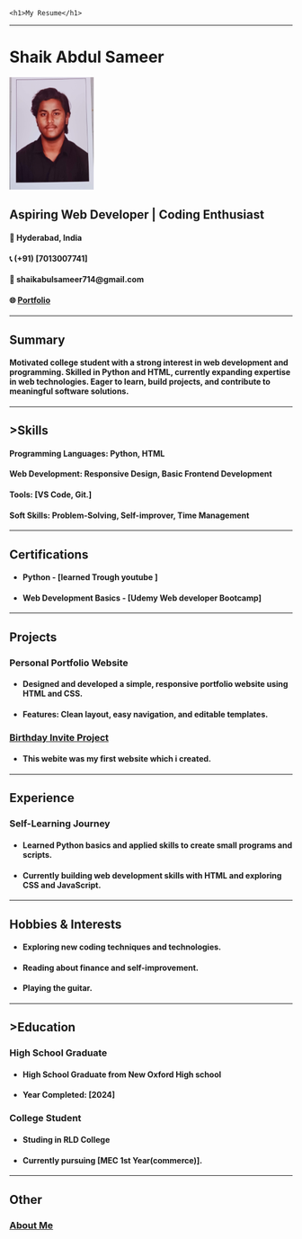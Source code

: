 <!DOCTYPE html>
<html lang="en">
<head>
    <meta charset="UTF-8">
    <meta name="" content="width=device-width, initial-scale=1.0">
    <title>My Resume</title>
</head>
<body>

    <h1>My Resume</h1>
<hr />

<h1>Shaik Abdul Sameer</h1>
<img src = "./20240613_183539.jpg/" width = "150" height = "200" alt = "picture of me"/>
<h2>Aspiring Web Developer | Coding Enthusiast</h2>

<h4>📍 Hyderabad, India</h4>
<h4>📞 (+91) [7013007741]</h4>
<h4>📧  shaikabulsameer714@gmail.com </h4>
<h4>🌐 <a href = "https://shaikabdulsameerr.github.io/shaikabdulsameer/" > Portfolio </a> </a> </h4>
<hr />

<h2>Summary</h2>

<h4> <p>
    Motivated college student with a strong interest in web development 
    and programming. Skilled in Python and HTML, currently expanding expertise
     in web technologies. Eager to learn, build projects,
     and contribute to meaningful software solutions.
</p> </h4>
<hr />

<h2>>Skills</h2>
<h4>Programming Languages: Python, HTML</h4>
<h4>Web Development: Responsive Design, Basic Frontend Development</h4>
<h4>Tools: [VS Code, Git.]</h4>
<h4>Soft Skills: Problem-Solving, Self-improver, Time Management</h4>

<hr />

<h2>Certifications</h2>
<ul>
<h4><li>Python  - [learned Trough youtube ]</li></h4>
<h4><li>Web Development Basics - [Udemy Web developer Bootcamp]</li></h4>
</ul>

<hr />

<h2>Projects</h2>

<h3>Personal Portfolio Website</h1>
<ul>
   <h4><li>Designed and developed a simple, responsive portfolio website using HTML and CSS.</li></h4>
<h4><li>Features: Clean layout, easy navigation, and editable templates.</li></h2>
</ul>
<h3><a href ="https://shaikabdulsameerr.github.io/shaikabdulsameer/public/birthday-invite.html">
    Birthday Invite Project 
</a></h3>
<ul>
<h4><li>This webite was my first website which i created.</li></h2>
</ul>

<hr />

<h2>Experience</h2>
<h3>Self-Learning Journey</h3>
<ul>
<h4><li>Learned Python basics and applied skills to create small programs and scripts.</li></h4>
<h4><li>Currently building web development skills with HTML and exploring CSS and JavaScript.</li></h4>
</ul>

<hr />

<h2>Hobbies & Interests</h2>
<ul>
<h4><li>Exploring new coding techniques and technologies.</li></h4>
<h4><li>Reading about finance and self-improvement.</li></h4>
<h4><li>Playing the guitar.</li></h4>
</ul>
<hr />

<h2>>Education</h2>
<h3>High School Graduate</h3>
<ul>
    <h4><li>High School Graduate from New Oxford High school</li></h4>
    <h4><li>Year Completed: [2024]</li></h4>
</ul>

<h3>College Student</h3>
<ul>
    <h4><li> Studing in RLD College</li></h4>
    <h4><li>Currently pursuing [MEC 1st Year(commerce)].</li></h4>
</ul>
<hr />
<h2>Other</h2>
<h3><a href = "./about me.html" > About Me</a></h3>

</body>
</html>
